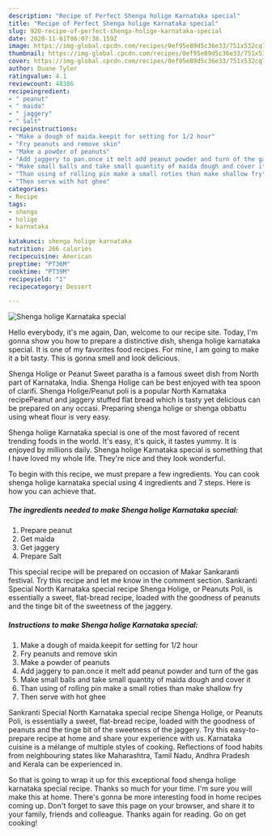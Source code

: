 ```yaml
---
description: "Recipe of Perfect Shenga holige Karnataka special"
title: "Recipe of Perfect Shenga holige Karnataka special"
slug: 920-recipe-of-perfect-shenga-holige-karnataka-special
date: 2020-11-01T06:07:38.159Z
image: https://img-global.cpcdn.com/recipes/0ef95e89d5c36e33/751x532cq70/shenga-holige-karnataka-special-recipe-main-photo.jpg
thumbnail: https://img-global.cpcdn.com/recipes/0ef95e89d5c36e33/751x532cq70/shenga-holige-karnataka-special-recipe-main-photo.jpg
cover: https://img-global.cpcdn.com/recipes/0ef95e89d5c36e33/751x532cq70/shenga-holige-karnataka-special-recipe-main-photo.jpg
author: Duane Tyler
ratingvalue: 4.1
reviewcount: 48386
recipeingredient:
- " peanut"
- " maida"
- " jaggery"
- " Salt"
recipeinstructions:
- "Make a dough of maida.keepit for setting for 1/2 hour"
- "Fry peanuts and remove skin"
- "Make a powder of peanuts"
- "Add jaggery to pan.once it melt add peanut powder and turn of the gas"
- "Make small balls and take small quantity of maida dough and cover it"
- "Than using of rolling pin make a small roties than make shallow fry"
- "Then serve with hot ghee"
categories:
- Recipe
tags:
- shenga
- holige
- karnataka

katakunci: shenga holige karnataka 
nutrition: 266 calories
recipecuisine: American
preptime: "PT36M"
cooktime: "PT39M"
recipeyield: "1"
recipecategory: Dessert

---
```



![Shenga holige Karnataka special](https://img-global.cpcdn.com/recipes/0ef95e89d5c36e33/751x532cq70/shenga-holige-karnataka-special-recipe-main-photo.jpg)

Hello everybody, it's me again, Dan, welcome to our recipe site. Today, I'm gonna show you how to prepare a distinctive dish, shenga holige karnataka special. It is one of my favorites food recipes. For mine, I am going to make it a bit tasty. This is gonna smell and look delicious.

Shenga Holige or Peanut Sweet paratha is a famous sweet dish from North part of Karnataka, India. Shenga Holige can be best enjoyed with tea spoon of clarifi. Shenga Holige/Peanut poli is a popular North Karnataka recipePeanut and jaggery stuffed flat bread which is tasty yet delicious can be prepared on any occasi. Preparing shenga holige or shenga obbattu using wheat flour is very easy.

Shenga holige Karnataka special is one of the most favored of recent trending foods in the world. It's easy, it's quick, it tastes yummy. It is enjoyed by millions daily. Shenga holige Karnataka special is something that I have loved my whole life. They're nice and they look wonderful.


To begin with this recipe, we must prepare a few ingredients. You can cook shenga holige karnataka special using 4 ingredients and 7 steps. Here is how you can achieve that.

<!--inarticleads1-->

##### The ingredients needed to make Shenga holige Karnataka special:

1. Prepare  peanut
1. Get  maida
1. Get  jaggery
1. Prepare  Salt


This special recipe will be prepared on occasion of Makar Sankaranti festival. Try this recipe and let me know in the comment section. Sankranti Special North Karnataka special recipe Shenga Holige, or Peanuts Poli, is essentially a sweet, flat-bread recipe, loaded with the goodness of peanuts and the tinge bit of the sweetness of the jaggery. 

<!--inarticleads2-->

##### Instructions to make Shenga holige Karnataka special:

1. Make a dough of maida.keepit for setting for 1/2 hour
1. Fry peanuts and remove skin
1. Make a powder of peanuts
1. Add jaggery to pan.once it melt add peanut powder and turn of the gas
1. Make small balls and take small quantity of maida dough and cover it
1. Than using of rolling pin make a small roties than make shallow fry
1. Then serve with hot ghee


Sankranti Special North Karnataka special recipe Shenga Holige, or Peanuts Poli, is essentially a sweet, flat-bread recipe, loaded with the goodness of peanuts and the tinge bit of the sweetness of the jaggery. Try this easy-to-prepare recipe at home and share your experience with us. Karnataka cuisine is a mélange of multiple styles of cooking. Reflections of food habits from neighbouring states like Maharashtra, Tamil Nadu, Andhra Pradesh and Kerala can be experienced in. 

So that is going to wrap it up for this exceptional food shenga holige karnataka special recipe. Thanks so much for your time. I'm sure you will make this at home. There's gonna be more interesting food in home recipes coming up. Don't forget to save this page on your browser, and share it to your family, friends and colleague. Thanks again for reading. Go on get cooking!
